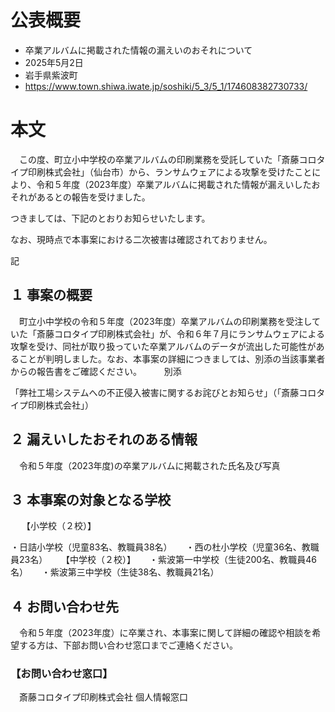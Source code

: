 # 公表概要
- 卒業アルバムに掲載された情報の漏えいのおそれについて
- 2025年5月2日
- 岩手県紫波町
- https://www.town.shiwa.iwate.jp/soshiki/5_3/5_1/174608382730733/

# 本文
　この度、町立小中学校の卒業アルバムの印刷業務を受託していた「斎藤コロタイプ印刷株式会社」（仙台市）から、ランサムウェアによる攻撃を受けたことにより、令和５年度（2023年度）卒業アルバムに掲載された情報が漏えいしたおそれがあるとの報告を受けました。

 つきましては、下記のとおりお知らせいたします。

 なお、現時点で本事案における二次被害は確認されておりません。

記

## １ 事案の概要
　町立小中学校の令和５年度（2023年度）卒業アルバムの印刷業務を受注していた「斎藤コロタイプ印刷株式会社」が、令和６年７月にランサムウェアによる攻撃を受け、同社が取り扱っていた卒業アルバムのデータが流出した可能性があることが判明しました。なお、本事案の詳細につきましては、別添の当該事業者からの報告書をご確認ください。
　
　別添

  「弊社工場システムへの不正侵入被害に関するお詫びとお知らせ」（「斎藤コロタイプ印刷株式会社」）
　
## ２ 漏えいしたおそれのある情報
　令和５年度（2023年度)の卒業アルバムに掲載された氏名及び写真

## ３ 本事案の対象となる学校
　
 【小学校（２校）】

  ・日詰小学校（児童83名、教職員38名）
　
  ・西の杜小学校（児童36名、教職員23名）
　
 【中学校（２校）】
　
  ・紫波第一中学校（生徒200名、教職員46名）
　
  ・紫波第三中学校（生徒38名、教職員21名）
　
## ４ お問い合わせ先
　令和５年度（2023年度）に卒業され、本事案に関して詳細の確認や相談を希望する方は、下部お問い合わせ窓口までご連絡ください。
　
### 【お問い合わせ窓口】
　斎藤コロタイプ印刷株式会社 個人情報窓口
